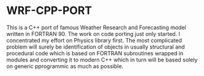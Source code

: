 # WRF-CPP-PORT
This is a C++ port of famous Weather Research and Forecasting model written in FORTRAN 90. 
The work on code porting just only started. I concentrated my effort on Physics library first.
The most complicated problem will surely be identification of objects in usually structural and
procedural code which is based on FORTRAN subroutines wrapped in modules and converting it to
modern C++ which in turn will be based solely on generic pprogrammic as much as possible.
